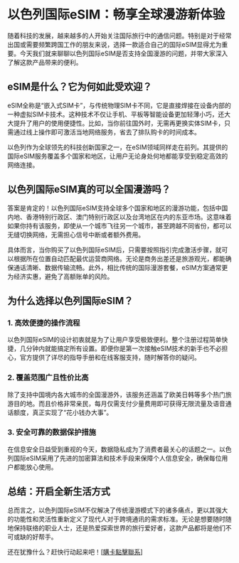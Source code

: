 # 以色列国际eSIM：畅享全球漫游新体验

随着科技的发展，越来越多的人开始关注国际旅行中的通信问题。特别是对于经常出国或需要频繁跨国工作的朋友来说，选择一款适合自己的国际eSIM显得尤为重要。今天我们就来聊聊以色列国际eSIM是否支持全国漫游的问题，并带大家深入了解这款产品带来的便利。

## eSIM是什么？它为何如此受欢迎？

eSIM全称是“嵌入式SIM卡”，与传统物理SIM卡不同，它是直接焊接在设备内部的一种虚拟SIM卡技术。这种技术不仅让手机、平板等智能设备更加轻薄小巧，还大大提升了用户的使用便捷性。比如，当你前往国外时，无需再更换实体SIM卡，只需通过线上操作即可激活当地网络服务，省去了排队购卡的时间成本。

以色列作为全球领先的科技创新国家之一，在eSIM领域同样走在前列。其提供的国际eSIM服务覆盖多个国家和地区，让用户无论身处何地都能享受到稳定高效的网络连接。

## 以色列国际eSIM真的可以全国漫游吗？

答案是肯定的！以色列国际eSIM支持全球多个国家和地区的漫游功能，包括中国内地、香港特别行政区、澳门特别行政区以及台湾地区在内的东亚市场。这意味着如果你持有该服务，即使从一个城市飞往另一个城市，甚至跨越不同省份，都可以无缝切换网络，无需担心信号中断或者额外费用。

具体而言，当你购买了以色列国际eSIM后，只需要按照指引完成激活步骤，就可以根据所在位置自动匹配最优运营商网络。无论是商务出差还是旅游观光，都能确保通话清晰、数据传输流畅。此外，相比传统的国际漫游套餐，eSIM方案通常更为经济实惠，避免了高额账单的风险。

## 为什么选择以色列国际eSIM？

### 1. 高效便捷的操作流程
以色列国际eSIM的设计初衷就是为了让用户享受极致便利。整个注册过程简单快捷，几分钟内就能搞定所有设置。即便你是第一次接触eSIM技术的新手也不必担心，官方提供了详尽的指导手册和在线客服支持，随时解答你的疑问。

### 2. 覆盖范围广且性价比高
除了支持中国境内各大城市的全国漫游外，该服务还涵盖了欧美日韩等多个热门旅游目的地。而且价格非常亲民，每月仅需支付少量费用即可获得无限流量及语音通话额度，真正实现了“花小钱办大事”。

### 3. 安全可靠的数据保护措施
在信息安全日益受到重视的今天，数据隐私成为了消费者最关心的话题之一。以色列国际eSIM采用了先进的加密算法和技术手段来保障个人信息安全，确保每位用户都能放心使用。

## 总结：开启全新生活方式

总而言之，以色列国际eSIM不仅解决了传统漫游模式下的诸多痛点，更以其强大的功能性和灵活性重新定义了现代人对于跨境通讯的需求标准。无论是想要随时随地保持联络的职业人士，还是热爱探索世界的旅行爱好者，这款产品都将是他们不可或缺的好帮手。

还在犹豫什么？赶快行动起来吧！[[購卡點擊聯系](https://t.me/s/esim1088)]